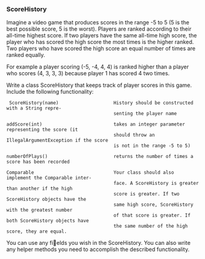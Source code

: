 ### ScoreHistory


Imagine a video game that produces scores in the range -5 to 5 (5 is the best possible score, 5 is the worst). Players are ranked according to their all-time highest score. If two players have the same all-time high score, the player who has scored the high score the most times is the higher ranked. Two players who have scored the high score an equal number of times are ranked equally.

For example a player scoring (-5, -4, 4, 4) is ranked higher than a player who scores (4, 3, 3, 3) because player 1 has scored 4 two times.

Write a class ScoreHistory that keeps track of player scores in this game. Include the following functionality:

     ScoreHistory(name)                    History should be constructed with a String repre-
                                           senting the player name

    addScore(int)                          takes an integer parameter representing the score (it
                                           should throw an IllegalArgumentException if the score
                                           is not in the range -5 to 5)

    numberOfPlays()                        returns the number of times a score has been recorded

    Comparable                             Your class should also implement the Comparable inter-
                                           face. A ScoreHistory is greater than another if the high
                                           score is greater. If two ScoreHistory objects have the
                                           same high score, ScoreHistory with the greatest number
                                           of that score is greater. If both ScoreHistory objects have
                                           the same number of the high score, they are equal.

You can use any fields you wish in the ScoreHistory. You can also write any helper methods you need to accomplish the described functionality.
